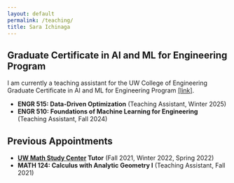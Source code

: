```yaml
---
layout: default
permalink: /teaching/
title: Sara Ichinaga
---
```


## Graduate Certificate in AI and ML for Engineering Program
I am currently a teaching assistant for the UW College of Engineering Graduate Certificate in AI and ML for Engineering Program [[link]](https://www.engr.washington.edu/admission/professional-masters-certificates/artificial-intelligence-and-machine-learning-certificate#curriculum).

- **ENGR 515: Data-Driven Optimization** (Teaching Assistant, Winter 2025)
- **ENGR 510: Foundations of Machine Learning for Engineering** (Teaching Assistant, Fall 2024)

## Previous Appointments
- **[UW Math Study Center](https://sites.math.washington.edu/~msc/) Tutor** (Fall 2021, Winter 2022, Spring 2022)
- **MATH 124: Calculus with Analytic Geometry I** (Teaching Assistant, Fall 2021)
